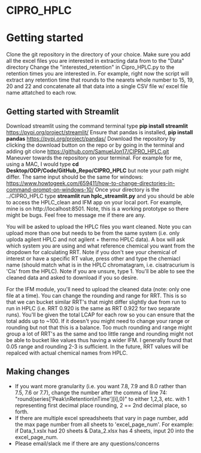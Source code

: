 # CIPRO_HPLC

# Getting started
Clone the git repository in the directory of your choice.
Make sure you add all the excel files you are interested in extracting data from to the "Data" directory
Change the "interested_retention" in Cipro_HPLC.py to the retention times you are interested in. 
For example, right now the script will extract any retention time that rounds to the nearets whole number to 15, 19, 20 and 22 and concatenate all that data into a single CSV file w/ excel file name attatched to each row.

## Getting started with Streamlit
Download streamlit using the command terminal type **pip install streamlit** https://pypi.org/project/streamlit/
Ensure that pandas is installed, **pip install pandas** https://pypi.org/project/pandas/
Download the repository by clicking the download button on the repo or by going in the terminal and adding git clone https://github.com/SamuelJon17/CIPRO_HPLC.git
Maneuver towards the repository on your terminal. For example for me, using a MAC, I would type **cd Desktop/ODP/Code/GitHub_Repo/CIPRO_HPLC** but note your path might differ. The same input should be the same for windows: https://www.howtogeek.com/659411/how-to-change-directories-in-command-prompt-on-windows-10/
Once your directory is the ../CIPRO_HPLC type **streamlit run hplc_streamlit.py** and you should be able to access the HPLC_clean and IFM app on your local port. For example, mine is on http://localhost:8501. Note, this is a working prototype so there might be bugs. Feel free to message me if there are any.

You will be asked to upload the HPLC files you want cleaned. Note you can upload more than one but needs to be from the same system (i.e. only uploda agilent HPLC and not agilent + thermo HPLC data). A box will ask which system you are using and what reference chemical you want from the dropdown for calculating RRT. Note if you don't see your chemical of interest or have a specific RT value, press other and type the chemiacl name (should match what is in the HPLC chromatagram, i.e. cisatracurium is 'Cis' from the HPLC). Note if you are unsure, type 1. You'll be able to see the cleaned data and asked to download if you so desire. 

For the IFM module, you'll need to upload the cleaned data (note: only one file at a time). You can change the rounding and range for RRT. This is so that we can bucket similar RRT's that might differ slightly due from run to run in HPLC (i.e. RRT 0.920 is the same as RRT 0.922 for two separate runs). You'll be given the total LCAP for each row so you can ensure that the total adds up to ~100. If it doesn't you might need to change your range or rounding but not that this is a balance. Too much rounding and range might group a lot of RRT's as the same and too little range and rounding might not be able to bucket like values thus having a wider IFM. I generally found that 0.05 range and rounding 2-3 is sufficient. In the future, RRT values will be repalced with actual chemical names from HPLC.

## Making changes
* If you want more granularity (i.e. you want 7.8, 7.9 and 8.0 rather than 7.5, 7.6 or 7.7), change the number after the comma of line 74: "round(series['Peak\nRetention\nTime'][i],0)" to either 1,2,3, etc. with 1 representing first decimal place rounding, 2 == 2nd decimal place, so forth.
* If there are multiple excel spreadsheets that vary in page number, add the max page number from all sheets to 'excel_page_num'. For example: if Data_1.xslx had 20 sheets & Data_2.xlsx has 4 sheets, input 20 into the excel_page_num.
* Please email/slack me if there are any questions/concerns
